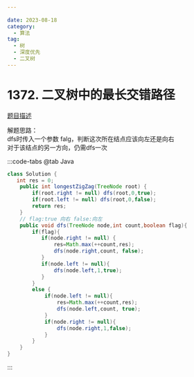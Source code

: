 ```yaml
---
 
date: 2023-08-18
category: 
  - 算法
tag: 
  - 树
  - 深度优先
  - 二叉树
---
```


# 1372. 二叉树中的最长交错路径


<Badge text="中等" type="warning" vertical="middle" />

[题目描述](https://leetcode.cn/problems/longest-zigzag-path-in-a-binary-tree/description/?envType=study-plan-v2&envId=leetcode-75)

解题思路：  
dfs时传入一个参数 falg，判断这次所在结点应该向左还是向右    
对于该结点的另一方向，仍需dfs一次


:::code-tabs
@tab Java
```java
class Solution {
   int res = 0;
    public int longestZigZag(TreeNode root) {
        if(root.right != null) dfs(root,0,true);
        if(root.left != null) dfs(root,0,false);
        return res;
    }
    // flag:true 向右 false:向左
    public void dfs(TreeNode node,int count,boolean flag){
        if(flag){
           if(node.right != null) {
               res=Math.max(++count,res);
               dfs(node.right,count, false);
           }
           if(node.left != null){
               dfs(node.left,1,true);
           }
        }
        else {
            if(node.left != null){
                res=Math.max(++count,res);
                dfs(node.left,count, true);
            }
            if(node.right != null){
                dfs(node.right,1,false);
            }
        }
    }
}
```
:::